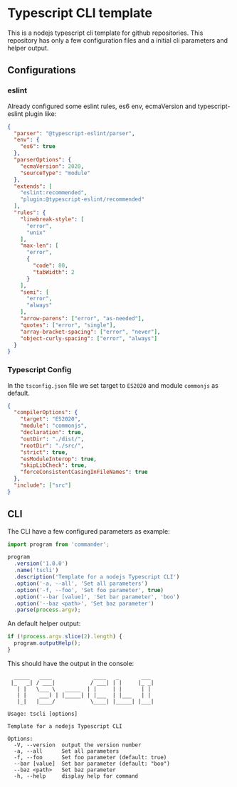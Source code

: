# Typescript CLI template

This is a nodejs typescript cli template for github repositories.
This repository has only a few configuration files and a initial cli parameters and helper output.

## Configurations

### eslint

Already configured some eslint rules, es6 env, ecmaVersion and typescript-eslint plugin like:

```json
{
  "parser": "@typescript-eslint/parser",
  "env": {
    "es6": true
  },
  "parserOptions": {
    "ecmaVersion": 2020,
    "sourceType": "module"
  },
  "extends": [
    "eslint:recommended",
    "plugin:@typescript-eslint/recommended"
  ],
  "rules": {
    "linebreak-style": [
      "error",
      "unix"
    ],
    "max-len": [
      "error",
      {
        "code": 80,
        "tabWidth": 2
      }
    ],
    "semi": [
      "error",
      "always"
    ],
    "arrow-parens": ["error", "as-needed"],
    "quotes": ["error", "single"],
    "array-bracket-spacing": ["error", "never"],
    "object-curly-spacing": ["error", "always"]
  }
}
```

### Typescript Config

In the `tsconfig.json` file we set target to `ES2020` and module `commonjs` as default.

```json
{
  "compilerOptions": {
    "target": "ES2020",
    "module": "commonjs",
    "declaration": true,
    "outDir": "./dist/",
    "rootDir": "./src/",
    "strict": true,
    "esModuleInterop": true,
    "skipLibCheck": true,
    "forceConsistentCasingInFileNames": true  
  },
  "include": ["src"]
}

```

## CLI

The CLI have a few configured parameters as example: 

```javascript
import program from 'commander';

program
  .version('1.0.0')
  .name('tscli')
  .description('Template for a nodejs Typescript CLI')
  .option('-a, --all', 'Set all parameters')
  .option('-f, --foo', 'Set foo parameter', true)
  .option('--bar [value]', 'Set bar parameter', 'boo')
  .option('--baz <path>', 'Set baz parameter')
  .parse(process.argv);
```

An default helper output:

```javascript
if (!process.argv.slice(2).length) {
  program.outputHelp();
}
```

This should have the output in the console:

```
  _____   ____             ____   _       ___
 |_   _| / ___|           / ___| | |     |_ _|
   | |   \___ \   _____  | |     | |      | |
   | |    ___) | |_____| | |___  | |___   | |
   |_|   |____/           \____| |_____| |___|

Usage: tscli [options]

Template for a nodejs Typescript CLI

Options:
  -V, --version  output the version number
  -a, --all      Set all parameters
  -f, --foo      Set foo parameter (default: true)
  --bar [value]  Set bar parameter (default: "boo")
  --baz <path>   Set baz parameter
  -h, --help     display help for command
```
